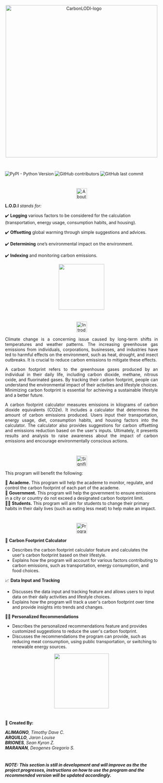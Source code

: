 <br>
<p align="center">
<picture>
  <source srcset="https://cdn.discordapp.com/attachments/1048446248274890764/1090517994469335040/darkmode.png" media="(prefers-color-scheme: dark)">
  <img src="https://cdn.discordapp.com/attachments/1048446248274890764/1090512762448392271/try.png" alt="CarbonLODI-logo" width="500px">
</picture>
<br>
</p>

<br>

![PyPI - Python Version](https://img.shields.io/pypi/pyversions/Numpy?style=for-the-badge) ![GitHub contributors](https://img.shields.io/github/contributors/DeogenesMaranan/CarbonLODI?color=blue&style=for-the-badge) ![GitHub last commit](https://img.shields.io/github/last-commit/DeogenesMaranan/CarbonLODI?color=blue&style=for-the-badge)

#
<p align="center">
<picture>
  <source srcset="https://cdn.discordapp.com/attachments/1048446248274890764/1090944340572000316/about-dark.png" media="(prefers-color-scheme: dark)">
  <img src="https://cdn.discordapp.com/attachments/1048446248274890764/1090944340773310484/about-light.png" alt="About" height="35px">
</picture>
<br>
</p>

__L.O.D.I__ _stands for:_

✔️ __Logging__ various factors to be considered for the calculation (transportation, energy usage, consumption habits, and housing).
 
✔️ __Offsetting__ global warming through simple suggestions and advices. 

✔️ __Determining__ one’s environmental impact on the environment.

✔️ __Indexing__ and monitoring carbon emissions.

<p align="center">
  <img src="https://media.discordapp.net/attachments/1080008638476861512/1090948347155714139/f_a_c.gif?width=200&height=192" width="150px">
</p>


#

<p align="center">
<picture>
  <source srcset="https://cdn.discordapp.com/attachments/1048446248274890764/1090948675582308393/introduction-dark.png" media="(prefers-color-scheme: dark)">
  <img src="https://cdn.discordapp.com/attachments/1048446248274890764/1090948675850731630/introduction-light.png" alt="Introduction" height="35px">
</picture>
<br>
</p>

<p align="justify">
Climate change is a concerning issue caused by long-term shifts in temperatures and weather patterns. The increasing greenhouse gas emissions from individuals, corporations, businesses, and industries have led to harmful effects on the environment, such as heat, drought, and insect outbreaks. It is crucial to reduce carbon emissions to mitigate these effects.
</p>

<p align="justify">
A carbon footprint refers to the greenhouse gases produced by an individual in their daily life, including carbon dioxide, methane, nitrous oxide, and fluorinated gases. By tracking their carbon footprint, people can understand the environmental impact of their activities and lifestyle choices. Minimizing carbon footprint is essential for achieving a sustainable lifestyle and a better future. 
</p>

<p align="justify">
A carbon footprint calculator measures emissions in kilograms of carbon dioxide equivalents (CO2e). It includes a calculator that determines the amount of carbon emissions produced. Users input their transportation, energy usage, diet, consumption habits, and housing factors into the calculator. The calculator also provides suggestions for carbon offsetting and emissions reduction based on the user's inputs. Ultimately, it presents results and analysis to raise awareness about the impact of carbon emissions and encourage environmentally conscious actions. 
</p>

#

<p align="center">
<picture>
  <source srcset="https://cdn.discordapp.com/attachments/1048446248274890764/1090950193773563987/significance-dark.png" media="(prefers-color-scheme: dark)">
  <img src="https://cdn.discordapp.com/attachments/1048446248274890764/1090950193526079599/significance-light.png" alt="Significance" height="35px">
</picture>
<br>
</p>

<p align="justify">
This program will benefit the following: 

🏫 __Academe.__ This program will help the academe to monitor, regulate, and control the carbon footprint of each part of the academe.  
🏢 __Government.__ This program will help the government to ensure emissions in a city or country do not exceed a designated carbon footprint limit.  
  👨‍🎓 __Students.__ This program will aim for students to change their primary habits in their daily lives (such as eating less meat) to help make an impact.    
</p>

#

<p align="center">
<picture>
  <source srcset="https://cdn.discordapp.com/attachments/1048446248274890764/1090951701223198730/features-dark.png" media="(prefers-color-scheme: dark)">
  <img src="https://cdn.discordapp.com/attachments/1048446248274890764/1090951701441298452/features-light.png" alt="Program Features" height="35px">
</picture>
<br>
</p>

🧮 __Carbon Footprint Calculator__
* Describes the carbon footprint calculator feature and calculates the user's carbon footprint based on their lifestyle.  
* Explains how the program will account for various factors contributing to carbon emissions, such as transportation, energy consumption, and food choices.

📈 __Data Input and Tracking__
* Discusses the data input and tracking feature and allows users to input data on their daily activities and lifestyle choices.  
* Explains how the program will track a user's carbon footprint over time and provide insights into trends and changes.

👨‍🏫 __Personalized Recommendations__
* Describes the personalized recommendations feature and provides customized suggestions to reduce the user's carbon footprint.  
* Discusses the recommendations the program can provide, such as reducing meat consumption, using public transportation, or switching to renewable energy sources.

<p align="center">
  <img src="https://media.discordapp.net/attachments/1080008638476861512/1090889491100749865/car.gif?width=385&height=385" width="180px">
</p>


#

📝 __Created By:__  

___ALIMAGNO__, Timothy Dave C.   
__ARQUILLO__, Jaron Louise   
__BRIONES__, Sean Kyron Z.  
__MARANAN__, Deogenes Gregorio S._

#



##### NOTE: This section is still in development and will improve as the the project progresses, instructions on how to use the program and the recommended version will be updated accordingly. 

#
